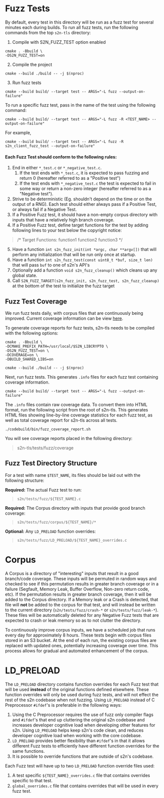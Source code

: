 # Fuzz Tests
By default, every test in this directory will be run as a fuzz test for several minutes each during builds. To run all fuzz tests, run the following commands from the top `s2n-tls` directory:
1. Compile with S2N_FUZZ_TEST option enabled
```
cmake . -Bbuild \
-DS2N_FUZZ_TEST=on
```
2. Compile the project
```
cmake --build ./build -- -j $(nproc)
```
3. Run fuzz tests
```
cmake --build build/ --target test -- ARGS="-L fuzz --output-on-failure"
```

To run a specific fuzz test, pass in the name of the test using the following command:
```
cmake --build build/ --target test -- ARGS="-L fuzz -R <TEST_NAME> --output-on-failure"
```
For example,
```
cmake --build build/ --target test -- ARGS="-L fuzz -R s2n_client_fuzz_test --output-on-failure"
```

#### Each Fuzz Test should conform to the following rules:
1. End in either `*_test.c` or `*_negative_test.c`.
    1. If the test ends with `*_test.c`, it is expected to pass fuzzing and return 0 (hereafter referred to as a "Positive test")
    2. If the test ends with `*_negative_test.c` the test is expected to fail in some way or return a non-zero integer (hereafter referred to as a "Negative test").
2. Strive to be deterministic (Eg. shouldn't depend on the time or on the output of a RNG). Each test should either always pass if a Positive Test, or always fail if a Negative Test.
3. If a Positive Fuzz test, it should have a non-empty corpus directory with inputs that have a relatively high branch coverage.
4. If a Positive Fuzz test, define target functions for the test by adding following lines to your test below the copyright notice:
> /* Target Functions: function1 function2 function3 */
5. Have a function `int s2n_fuzz_init(int *argc, char **argv[])` that will perform any initialization that will be run only once at startup.
6. Have a function `int s2n_fuzz_test(const uint8_t *buf, size_t len)` that will pass `buf` to one of s2n's API's
7. Optionally add a function `void s2n_fuzz_cleanup()` which cleans up any global state.
8. Call `S2N_FUZZ_TARGET(s2n_fuzz_init, s2n_fuzz_test, s2n_fuzz_cleanup)` at the bottom of the test to initialize the fuzz target

## Fuzz Test Coverage
We run fuzz tests daily, with corpus files that are continuously being improved. Current coverage information can be view [here](https://dx1inn44oyl7n.cloudfront.net/fuzz-coverage-report/index.html).

To generate coverage reports for fuzz tests, s2n-tls needs to be compiled with the following options:
```
cmake . -Bbuild \
-DCMAKE_PREFIX_PATH=/usr/local/$S2N_LIBCRYPTO \
-DS2N_FUZZ_TEST=on \
-DCOVERAGE=on \
-DBUILD_SHARED_LIBS=on

cmake --build ./build -- -j $(nproc)
```

Next, run fuzz tests. This generates `.info` files for each fuzz test containing coverage information. 
```
cmake --build build/ --target test -- ARGS="-L fuzz --output-on-failure"
```

The `.info` files contain raw coverage data.  To convert them into HTML format, run the following script from the root of s2n-tls. This generates HTML files showing line-by-line coverage statistics for each fuzz test, as well as total coverage report for s2n-tls across all tests.
```
./codebuild/bin/fuzz_coverage_report.sh
```

You will see coverage reports placed in the following directory:
> s2n-tls/tests/fuzz/coverage

## Fuzz Test Directory Structure
For a test with name `$TEST_NAME`, its files should be laid out with the following structure:

**Required:** The actual Fuzz test to run:
> `s2n/tests/fuzz/${TEST_NAME}.c`

**Required:** The Corpus directory with inputs that provide good branch coverage:
> `s2n/tests/fuzz/corpus/${TEST_NAME}/*`

**Optional:** Any `LD_PRELOAD` function overrides:
> `s2n/tests/fuzz/LD_PRELOAD/${TEST_NAME}_overrides.c`

# Corpus
A Corpus is a directory of "interesting" inputs that result in a good branch/code coverage. These inputs will be permuted in random ways and checked to see if this permutation results in greater branch coverage or in a failure (Segfault, Memory Leak, Buffer Overflow, Non-zero return code, etc). If the permutation results in greater branch coverage, then it will be added to the Corpus directory. If a Memory leak or a Crash is detected, that file will **not** be added to the corpus for that test, and will instead be written to the current directory (`s2n/tests/fuzz/crash-*` or `s2n/tests/fuzz/leak-*`). These files will be automatically deleted for any Negative Fuzz tests that are expected to crash or leak memory so as to not clutter the directory.

To continuously improve corpus inputs, we have a scheduled job that runs every day for approximately 8 hours. These tests begin with corpus files stored in an S3 bucket. At the end of each run, the existing corpus files are replaced with updated ones, potentially increasing coverage over time. This process allows for gradual and automated enhancement of the corpus.

# LD_PRELOAD
The `LD_PRELOAD` directory contains function overrides for each Fuzz test that will be used **instead** of the original functions defined elsewhere. These function overrides will only be used during fuzz tests, and will not effect the rest of the s2n codebase when not fuzzing. Using `LD_PRELOAD` instead of C Preprocessor `#ifdef`'s is preferable in the following ways:

1. Using the C Preprocessor requires the use of fuzz only compiler flags and `#ifdef`'s that end up cluttering the original s2n codebase and increases developer cognitive load when developing other features for s2n. Using `LD_PRELOAD` helps keep s2n's code clean, and reduces developer cognitive load when working with the core codebase.
2. `LD_PRELOAD` provides better flexibility than `#ifdef`'s in that it allows different Fuzz tests to efficiently have different function overrides for the same functions.
3. It is possible to override functions that are outside of s2n's codebase.

Each Fuzz test will have up to two `LD_PRELOAD` function override files used:

1. A test specific `${TEST_NAME}_overrides.c` file that contains overrides specific to that test.
2. `global_overrides.c` file that contains overrides that will be used in every fuzz test.
